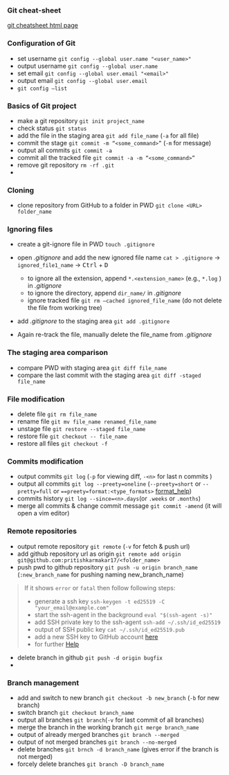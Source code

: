 ### Git cheat-sheet

[git cheatsheet html page](https://ndpsoftware.com/git-cheatsheet.html#loc=remote_repo;)

### Configuration of Git

- set username `git config --global user.name "<user_name>"`
- output username `git config --global user.name`
- set email `git config --global user.email "<email>"`
- output email `git config --global user.email`
- `git config —list`


### Basics of Git project

- make a git repository `git init project_name`
- check status `git status`
- add the file in the staging area `git add file_name` (`-a` for all file)
- commit the stage `git commit -m “<some_command>”` (`-m`  for message)
- output all commits `git commit -a`
- commit all the tracked file `git commit -a -m “<some_command>”`
- remove git repository `rm -rf .git`
- 
### Cloning

- clone repository from GitHub to a folder in PWD `git clone <URL> folder_name`

### Ignoring files

- create a git-ignore file in PWD `touch .gitignore`
- open *.gitignore* and add the new ignored file name `cat > .gitignore` → `ignored_file1_name`  → <kbd>Ctrl</kbd> + <kbd>D</kbd>
    - to ignore all the extension, append `*.<extension_name>`  (e.g., `*.log` ) in *.gitignore*
    - to ignore the directory, append `dir_name/` in *.gitignore*
    - ignore tracked file `git rm —cached ignored_file_name` (do not delete the file from working tree)
    
- add *.gitignore*  to the staging area `git add .gitignore`
- Again re-track the file, manually delete the file_name from *.gitignore*

### The staging area comparison

- compare PWD with staging area `git diff file_name`
- compare the last commit with the staging area `git diff -staged file_name`

### File modification

- delete file `git rm file_name`
- rename file `git mv file_name renamed_file_name`
- unstage file `git restore --staged file_name`
- restore file `git checkout -- file_name`
- restore all files `git checkout -f`

### Commits modification

- output commits `git log` (`-p` for viewing diff, `-<n>` for last n commits )
- output all commits `git log --preety=oneline` (`--preety=short` or `--pretty=full` or `==preety=format:<type_formats>` [format_help](https://git-scm.com/docs/pretty-formats))
- commits history `git log --since=<n>.days`(or `.weeks` or `.months`)
- merge all commits & change commit message `git commit -amend` (it will open a vim editor)

### Remote repositories

- output remote repository `git remote` (`-v` for fetch & push url)
- add github repository url as origin `git remote add origin git@github.com:pritishkarmakar17/<folder_name>`
- push pwd to github repository `git push -u origin branch_name` (`:new_branch_name` for pushing naming new_branch_name)
>If it shows `error` or `fatal` then follow following steps:
>- generate a ssh key `ssh-keygen -t ed25519 -C "your_email@example.com"`
>- start the ssh-agent in the background `eval "$(ssh-agent -s)"`
>- add SSH private key to the ssh-agent `ssh-add ~/.ssh/id_ed25519`
>- output of SSH public key `cat ~/.ssh/id_ed25519.pub`
>- add a new SSH key to GitHub account [here](https://github.com/settings/keys)
>- for further [Help](https://docs.github.com/en/authentication/connecting-to-github-with-ssh)
- delete branch in github `git push -d origin bugfix`
- 

### Branch management

- add and switch to new branch `git checkout -b new_branch` (`-b` for new branch)
- switch branch `git checkout branch_name`
- output all branches `git branch`(`-v` for last commit of all branches)
- merge the branch in the working branch `git merge branch_name`
- output of already merged branches `git branch --merged`
- output of not merged branches `git branch --no-merged`
- delete branches `git brnch -d branch_name` (gives error if the branch is not merged)
- forcely delete branches `git branch -D branch_name`

